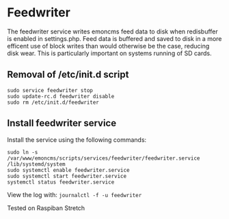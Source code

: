 # Feedwriter

The feedwriter service writes emoncms feed data to disk when redisbuffer is enabled in settings.php. Feed data is buffered and saved to disk in a more efficent use of block writes than would otherwise be the case, reducing disk wear. This is particularly important on systems running of SD cards.

## Removal of /etc/init.d script

    sudo service feedwriter stop
    sudo update-rc.d feedwriter disable
    sudo rm /etc/init.d/feedwriter

## Install feedwriter service

Install the service using the following commands:
```
sudo ln -s /var/www/emoncms/scripts/services/feedwriter/feedwriter.service /lib/systemd/system
sudo systemctl enable feedwriter.service
sudo systemctl start feedwriter.service
systemctl status feedwriter.service
```

View the log with:
`journalctl -f -u feedwriter`

Tested on Raspiban Stretch
